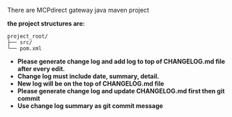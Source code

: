 There are MCPdirect gateway java maven project

**the project structures are:**
```
project_root/
├── src/
└── pom.xml
```
- **Please generate change log and add log to top of CHANGELOG.md file after every edit.**
- **Change log must include date, summary, detail.**
- **New log will be on the top of CHANGELOG.md file**
- **Please generate change log and update CHANGELOG.md first then git commit**
- **Use change log summary as git commit message**